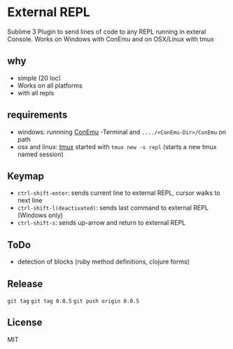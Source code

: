 # External REPL 
Sublime 3 Plugin to send lines of code to any REPL running in exteral Console.
Works on Windows with ConEmu and on OSX/Linux with tmux

## why
- simple (20 loc)
- Works on all platforms
- with all repls

## requirements
* windows: runnning [ConEmu](https://github.com/Maximus5/ConEmu)
-Terminal and `..../<ConEmu-Dir>/ConEmu` on path
* osx and linux: [tmux](http://tmux.sourceforge.net) started with `tmux new -s repl` (starts a new tmux named session)

## Keymap
* `ctrl-shift-enter`: sends current line to external REPL, cursor walks to next line 
* `ctrl-shift-l(deactivated)`: sends last command to external REPL (Windows only)
* `ctrl-shift-s`: sends up-arrow and return to external REPL

## ToDo
- detection of blocks (ruby method definitions, clojure forms)

## Release
`git tag`
`git tag 0.0.5`
`git push origin 0.0.5`

## License
MIT
